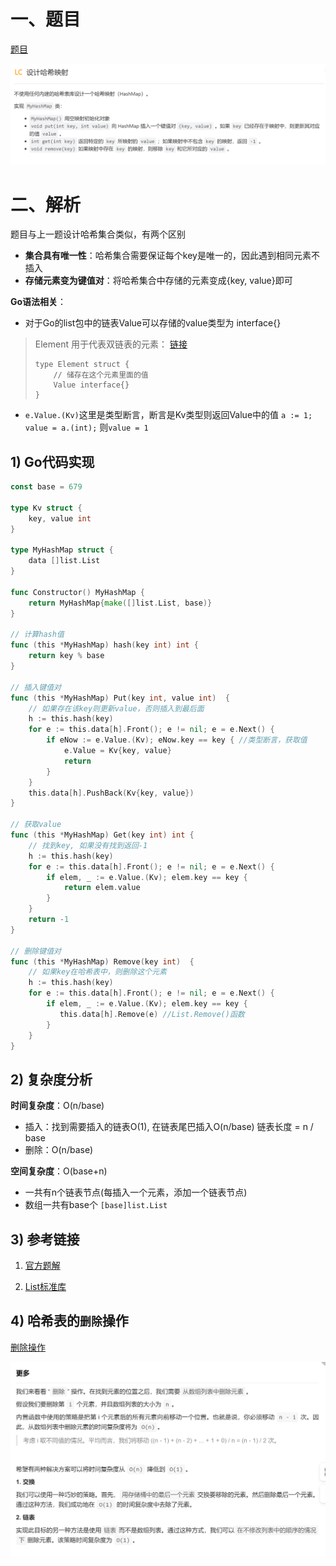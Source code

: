 



# 一、题目

[题目](https://leetcode.cn/leetbook/read/hash-table/xhqwd3/)

![image-20220601094128290](pic/2.2%E8%AE%BE%E8%AE%A1%E5%93%88%E5%B8%8C%E6%98%A0%E5%B0%84.assets/image-20220601094128290.png)

# 二、解析



题目与上一题设计哈希集合类似，有两个区别

- **集合具有唯一性**：哈希集合需要保证每个key是唯一的，因此遇到相同元素不插入
- **存储元素变为键值对**：将哈希集合中存储的元素变成{key, value}即可



**Go语法相关**：

- 对于Go的list包中的链表Value可以存储的value类型为 interface{}

> Element 用于代表双链表的元素： [链接](http://cngolib.com/container-list.html#element)
>
> ```
> type Element struct {
>     // 储存在这个元素里面的值
>     Value interface{}
> }
> ```

- `e.Value.(Kv)`这里是类型断言，断言是Kv类型则返回Value中的值 `a := 1; value = a.(int);` 则`value = 1`





## 1) Go代码实现

```go
const base = 679

type Kv struct {
    key, value int
}

type MyHashMap struct {
    data []list.List
}

func Constructor() MyHashMap {
    return MyHashMap{make([]list.List, base)}
}

// 计算hash值
func (this *MyHashMap) hash(key int) int {
    return key % base
} 

// 插入键值对
func (this *MyHashMap) Put(key int, value int)  {
    // 如果存在该key则更新value，否则插入到最后面
    h := this.hash(key)
    for e := this.data[h].Front(); e != nil; e = e.Next() {
        if eNow := e.Value.(Kv); eNow.key == key { //类型断言，获取值
            e.Value = Kv{key, value}
            return
        }
    }
    this.data[h].PushBack(Kv{key, value})
}

// 获取value
func (this *MyHashMap) Get(key int) int {
    // 找到key, 如果没有找到返回-1
    h := this.hash(key)
    for e := this.data[h].Front(); e != nil; e = e.Next() {
        if elem, _ := e.Value.(Kv); elem.key == key {
            return elem.value
        }
    }
    return -1
}

// 删除键值对
func (this *MyHashMap) Remove(key int)  {
    // 如果key在哈希表中，则删除这个元素
    h := this.hash(key)
    for e := this.data[h].Front(); e != nil; e = e.Next() {
        if elem, _ := e.Value.(Kv); elem.key == key {
           this.data[h].Remove(e) //List.Remove()函数
        }
    }
}
```



## 2) 复杂度分析

**时间复杂度**：O(n/base)

- 插入：找到需要插入的链表O(1), 在链表尾巴插入O(n/base) 链表长度 = n / base
- 删除：O(n/base)

**空间复杂度**：O(base+n)

- 一共有n个链表节点(每插入一个元素，添加一个链表节点)
- 数组一共有base个 `[base]list.List`

## 3) 参考链接

1. [官方题解](https://leetcode.cn/problems/design-hashmap/solution/she-ji-ha-xi-ying-she-by-leetcode-soluti-klu9/)

2. [List标准库](http://cngolib.com/container-list.html#list-remove)



## 4) 哈希表的`删除`操作

[删除操作](https://leetcode.cn/leetbook/read/hash-table/xh62wm/)

![image-20220531210656238](pic/2.2%E8%AE%BE%E8%AE%A1%E5%93%88%E5%B8%8C%E6%98%A0%E5%B0%84.assets/image-20220531210656238.png)

